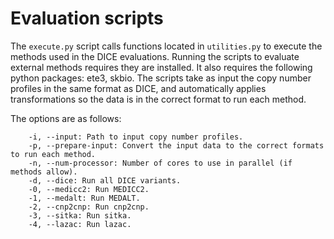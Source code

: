 # Evaluation scripts

The `execute.py` script calls functions located in `utilities.py` to execute the methods used in the DICE evaluations. Running the scripts to evaluate external methods requires they are installed. It also requires the following python packages: ete3, skbio. The scripts take as input the copy number profiles in the same format as DICE, and automatically applies transformations so the data is in the correct format to run each method.

The options are as follows:

```
    -i, --input: Path to input copy number profiles.
    -p, --prepare-input: Convert the input data to the correct formats to run each method.
    -n, --num-processor: Number of cores to use in parallel (if methods allow). 
    -d, --dice: Run all DICE variants.
    -0, --medicc2: Run MEDICC2.
    -1, --medalt: Run MEDALT.
    -2, --cnp2cnp: Run cnp2cnp.
    -3, --sitka: Run sitka.
    -4, --lazac: Run lazac.
```

